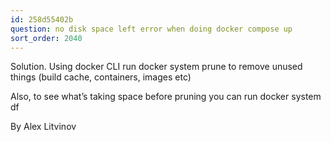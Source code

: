 ```yaml
---
id: 258d55402b
question: no disk space left error when doing docker compose up
sort_order: 2040
---
```


Solution. Using docker CLI run docker system prune to remove unused things (build cache, containers, images etc)

Also, to see what’s taking space before pruning you can run docker system df

By Alex Litvinov

